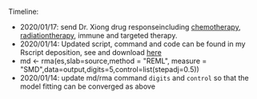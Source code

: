 

Timeline: 
* 2020/01/17: send Dr. Xiong drug responseincluding [chemotherapy](./extdata/clinical/Pancancer.radiationresponse2020.txt), [radiationtherapy](./extdata/clinical/Pancancer.radiationresponse2020.txt), immune and targeted therapy.
*  2020/01/14: Updated script, command and code can be found in my Rscript deposition, see and download [here](https://github.com/Shicheng-Guo/GscRbasement/blob/master/TcGaOverallDGEmeta.R)
*  md <- rma(es,slab=source,method = "REML", measure = "SMD",data=output,digits=5,control=list(stepadj=0.5))
*  2020/01/14: update md/rma command `digits` and `control` so that the model fitting can be converged as above

